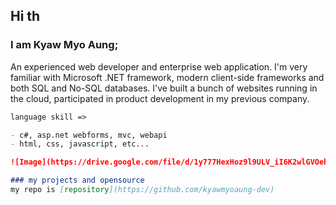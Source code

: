## Hi th

### I am Kyaw Myo Aung;

An experienced web developer and enterprise web application.
I'm very familiar with Microsoft .NET framework, modern client-side frameworks and both SQL and No-SQL databases. I've built a bunch of websites running in the cloud, participated in product development in my previous company.

```markdown
language skill =>

- c#, asp.net webforms, mvc, webapi
- html, css, javascript, etc...

![Image](https://drive.google.com/file/d/1y777HexHoz9l9ULV_iI6K2wlGVOehTWq/view?usp=sharing)

### my projects and opensource
my repo is [repository](https://github.com/kyawmyoaung-dev)
